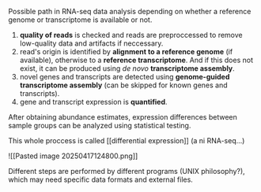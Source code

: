 Possible path in RNA-seq data analysis depending on whether a reference genome or transcriptome is available or not.

1. **quality of reads** is checked and reads are preproccessed to remove low-quality data and artifacts if neccessary.
2. read's origin is identified by **alignment to a reference genome** (if available), otherwise to a **reference transcriptome**. And if this does not exist, it can be produced using *de novo* **transcriptome assembly**.
3. novel genes and transcripts are detected using **genome-guided transcriptome assembly** (can be skipped for known genes and transcripts).
4. gene and transcript expression is **quantified**.

After obtaining abundance estimates, expression differences between sample groups can be analyzed using statistical testing. 

This whole proccess is called [[differential expression]] (a ni RNA-seq...)

![[Pasted image 20250417124800.png]]

Different steps are performed by different programs (UNIX philosophy?), which may need specific data formats and external files.
